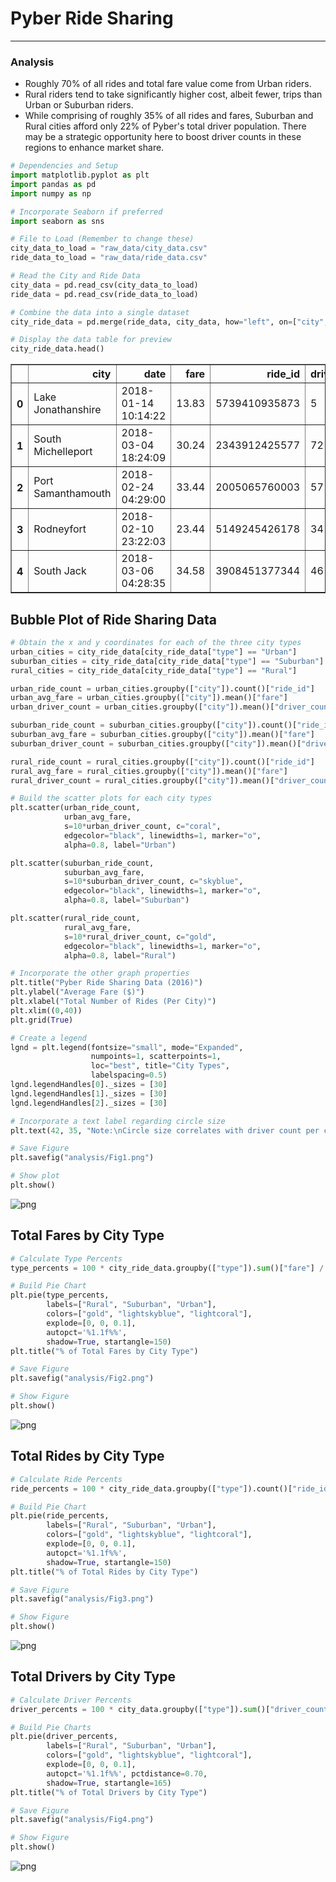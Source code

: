 # Pyber Ride Sharing

- - -

### Analysis

* Roughly 70% of all rides and total fare value come from Urban riders.
* Rural riders tend to take significantly higher cost, albeit fewer, trips than Urban or Suburban riders.
* While comprising of roughly 35% of all rides and fares, Suburban and Rural cities afford only 22% of Pyber's total driver population. There may be a strategic opportunity here to boost driver counts in these regions to enhance market share.

```python
# Dependencies and Setup
import matplotlib.pyplot as plt
import pandas as pd
import numpy as np

# Incorporate Seaborn if preferred
import seaborn as sns

# File to Load (Remember to change these)
city_data_to_load = "raw_data/city_data.csv"
ride_data_to_load = "raw_data/ride_data.csv"

# Read the City and Ride Data
city_data = pd.read_csv(city_data_to_load)
ride_data = pd.read_csv(ride_data_to_load)

# Combine the data into a single dataset
city_ride_data = pd.merge(ride_data, city_data, how="left", on=["city", "city"])

# Display the data table for preview
city_ride_data.head()
```

<div>
<table border="1" class="dataframe">
  <thead>
    <tr style="text-align: right;">
      <th></th>
      <th>city</th>
      <th>date</th>
      <th>fare</th>
      <th>ride_id</th>
      <th>driver_count</th>
      <th>type</th>
    </tr>
  </thead>
  <tbody>
    <tr>
      <th>0</th>
      <td>Lake Jonathanshire</td>
      <td>2018-01-14 10:14:22</td>
      <td>13.83</td>
      <td>5739410935873</td>
      <td>5</td>
      <td>Urban</td>
    </tr>
    <tr>
      <th>1</th>
      <td>South Michelleport</td>
      <td>2018-03-04 18:24:09</td>
      <td>30.24</td>
      <td>2343912425577</td>
      <td>72</td>
      <td>Urban</td>
    </tr>
    <tr>
      <th>2</th>
      <td>Port Samanthamouth</td>
      <td>2018-02-24 04:29:00</td>
      <td>33.44</td>
      <td>2005065760003</td>
      <td>57</td>
      <td>Urban</td>
    </tr>
    <tr>
      <th>3</th>
      <td>Rodneyfort</td>
      <td>2018-02-10 23:22:03</td>
      <td>23.44</td>
      <td>5149245426178</td>
      <td>34</td>
      <td>Urban</td>
    </tr>
    <tr>
      <th>4</th>
      <td>South Jack</td>
      <td>2018-03-06 04:28:35</td>
      <td>34.58</td>
      <td>3908451377344</td>
      <td>46</td>
      <td>Urban</td>
    </tr>
  </tbody>
</table>
</div>

## Bubble Plot of Ride Sharing Data

```python
# Obtain the x and y coordinates for each of the three city types
urban_cities = city_ride_data[city_ride_data["type"] == "Urban"]
suburban_cities = city_ride_data[city_ride_data["type"] == "Suburban"]
rural_cities = city_ride_data[city_ride_data["type"] == "Rural"]

urban_ride_count = urban_cities.groupby(["city"]).count()["ride_id"]
urban_avg_fare = urban_cities.groupby(["city"]).mean()["fare"]
urban_driver_count = urban_cities.groupby(["city"]).mean()["driver_count"]

suburban_ride_count = suburban_cities.groupby(["city"]).count()["ride_id"]
suburban_avg_fare = suburban_cities.groupby(["city"]).mean()["fare"]
suburban_driver_count = suburban_cities.groupby(["city"]).mean()["driver_count"]

rural_ride_count = rural_cities.groupby(["city"]).count()["ride_id"]
rural_avg_fare = rural_cities.groupby(["city"]).mean()["fare"]
rural_driver_count = rural_cities.groupby(["city"]).mean()["driver_count"]
```

```python
# Build the scatter plots for each city types
plt.scatter(urban_ride_count,
            urban_avg_fare,
            s=10*urban_driver_count, c="coral",
            edgecolor="black", linewidths=1, marker="o",
            alpha=0.8, label="Urban")

plt.scatter(suburban_ride_count,
            suburban_avg_fare,
            s=10*suburban_driver_count, c="skyblue",
            edgecolor="black", linewidths=1, marker="o",
            alpha=0.8, label="Suburban")

plt.scatter(rural_ride_count,
            rural_avg_fare,
            s=10*rural_driver_count, c="gold",
            edgecolor="black", linewidths=1, marker="o",
            alpha=0.8, label="Rural")

# Incorporate the other graph properties
plt.title("Pyber Ride Sharing Data (2016)")
plt.ylabel("Average Fare ($)")
plt.xlabel("Total Number of Rides (Per City)")
plt.xlim((0,40))
plt.grid(True)

# Create a legend
lgnd = plt.legend(fontsize="small", mode="Expanded",
                  numpoints=1, scatterpoints=1,
                  loc="best", title="City Types",
                  labelspacing=0.5)
lgnd.legendHandles[0]._sizes = [30]
lgnd.legendHandles[1]._sizes = [30]
lgnd.legendHandles[2]._sizes = [30]

# Incorporate a text label regarding circle size
plt.text(42, 35, "Note:\nCircle size correlates with driver count per city.")

# Save Figure
plt.savefig("analysis/Fig1.png")

# Show plot
plt.show()
```

![png](analysis/Fig1.png)

## Total Fares by City Type

```python
# Calculate Type Percents
type_percents = 100 * city_ride_data.groupby(["type"]).sum()["fare"] / city_ride_data["fare"].sum()

# Build Pie Chart
plt.pie(type_percents,
        labels=["Rural", "Suburban", "Urban"],
        colors=["gold", "lightskyblue", "lightcoral"],
        explode=[0, 0, 0.1],
        autopct='%1.1f%%',
        shadow=True, startangle=150)
plt.title("% of Total Fares by City Type")

# Save Figure
plt.savefig("analysis/Fig2.png")

# Show Figure
plt.show()
```

![png](analysis/Fig2.png)

## Total Rides by City Type

```python
# Calculate Ride Percents
ride_percents = 100 * city_ride_data.groupby(["type"]).count()["ride_id"] / city_ride_data["ride_id"].count()

# Build Pie Chart
plt.pie(ride_percents,
        labels=["Rural", "Suburban", "Urban"],
        colors=["gold", "lightskyblue", "lightcoral"],
        explode=[0, 0, 0.1],
        autopct='%1.1f%%',
        shadow=True, startangle=150)
plt.title("% of Total Rides by City Type")

# Save Figure
plt.savefig("analysis/Fig3.png")

# Show Figure
plt.show()
```

![png](analysis/Fig3.png)

## Total Drivers by City Type

```python
# Calculate Driver Percents
driver_percents = 100 * city_data.groupby(["type"]).sum()["driver_count"] / city_data["driver_count"].sum()

# Build Pie Charts
plt.pie(driver_percents,
        labels=["Rural", "Suburban", "Urban"],
        colors=["gold", "lightskyblue", "lightcoral"],
        explode=[0, 0, 0.1],
        autopct='%1.1f%%', pctdistance=0.70,
        shadow=True, startangle=165)
plt.title("% of Total Drivers by City Type")

# Save Figure
plt.savefig("analysis/Fig4.png")

# Show Figure
plt.show()
```

![png](analysis/Fig4.png)
